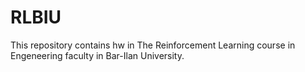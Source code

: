 # RLBIU
This repository contains hw in The Reinforcement Learning course in Engeneering faculty in Bar-Ilan University.
